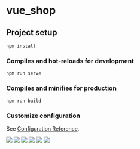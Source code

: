 # vue_shop

## Project setup
```
npm install
```

### Compiles and hot-reloads for development
```
npm run serve
```

### Compiles and minifies for production
```
npm run build
```

### Customize configuration
See [Configuration Reference](https://cli.vuejs.org/config/).

![](https://user-gold-cdn.xitu.io/2020/3/6/170ae50e54ec46dc)
![](https://user-gold-cdn.xitu.io/2020/3/6/170ae51c2c64d6dd)
![](https://user-gold-cdn.xitu.io/2020/3/6/170ae525c55e1063)
![](https://user-gold-cdn.xitu.io/2020/3/6/170ae535d9b25933)
![](https://user-gold-cdn.xitu.io/2020/3/6/170ae564741fe200)
![](https://user-gold-cdn.xitu.io/2020/3/6/170ae56adf2af6b8)